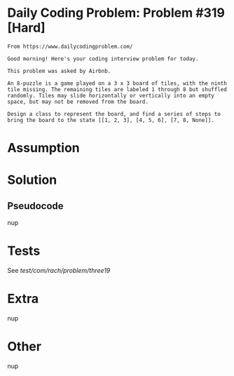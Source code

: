 # Daily Coding Problem: Problem #319 [Hard]

````
From https://www.dailycodingproblem.com/

Good morning! Here's your coding interview problem for today.

This problem was asked by Airbnb.

An 8-puzzle is a game played on a 3 x 3 board of tiles, with the ninth tile missing. The remaining tiles are labeled 1 through 8 but shuffled randomly. Tiles may slide horizontally or vertically into an empty space, but may not be removed from the board.

Design a class to represent the board, and find a series of steps to bring the board to the state [[1, 2, 3], [4, 5, 6], [7, 8, None]].

````

# Assumption


# Solution

## Pseudocode

nup

# Tests

See *test/com/rach/problem/three19*

# Extra

nup

# Other

nup